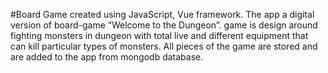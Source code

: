 #Board Game created using JavaScript, Vue framework.
The app a digital version of board-game “Welcome to the Dungeon”. game is design around fighting monsters in dungeon with total live and different equipment that can kill particular types of monsters. 
All pieces of the game are stored and are added to the app from mongodb database.
